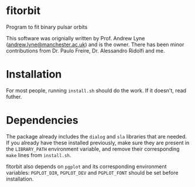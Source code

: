 # fitorbit
Program to fit binary pulsar orbits

This software was orignially written by Prof. Andrew Lyne (andrew.lyne@manchester.ac.uk) and is the owner. There has been minor contributions from Dr. Paulo Freire, Dr. Alessandro Ridolfi and me. 

# Installation

For most people, running `install.sh` should do the work. If it doesn't, read futher.

# Dependencies

The package already includes the `dialog` and `sla` libraries that are needed. If you already have these installed previously, make sure they are present in the `LIBRARY_PATH` environment variable, and remove their corresponding `make` lines from `install.sh`. 

fitorbit also depends on `pgplot` and its corresponding environment variables: `PGPLOT_DIR`, `PGPLOT_DEV` and `PGPLOT_FONT` should be set before installation.



